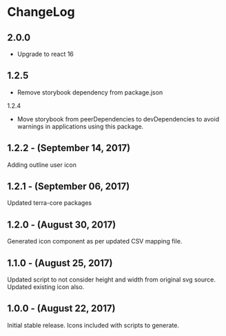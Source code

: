 ChangeLog
=========

2.0.0
--------
- Upgrade to react 16

1.2.5
---------
- Remove storybook dependency from package.json

1.2.4
- Move storybook from peerDependencies to devDependencies to avoid warnings in
applications using this package.

1.2.2 - (September 14, 2017)
----------
Adding outline user icon

1.2.1 - (September 06, 2017)
----------
Updated terra-core packages

1.2.0 - (August 30, 2017)
-----------------
Generated icon component as per updated CSV mapping file.

1.1.0 - (August 25, 2017)
-----------------
Updated script to not consider height and width from original svg source. Updated existing icon also.


1.0.0 - (August 22, 2017)
-----------------
Initial stable release. Icons included with scripts to generate.
